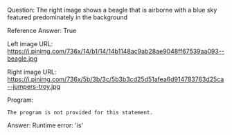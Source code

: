 Question: The right image shows a beagle that is airborne with a blue sky featured predominately in the background

Reference Answer: True

Left image URL: https://i.pinimg.com/736x/14/b1/14/14b1148ac9ab28ae9048ff67539aa093--beagle.jpg

Right image URL: https://i.pinimg.com/736x/5b/3b/3c/5b3b3cd25d51afea6d914783763d25ca--jumpers-troy.jpg

Program:

```
The program is not provided for this statement.
```
Answer: Runtime error: 'is'

